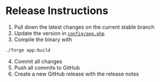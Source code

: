 # Release Instructions

1. Pull down the latest changes on the current stable branch
2. Update the version in [`config/app.php`](./config/app.php)
3. Compile the binary with

```zsh
./forge app:build
```

4. Commit all changes
5. Push all commits to GitHub
6. Create a new GitHub release with the release notes
